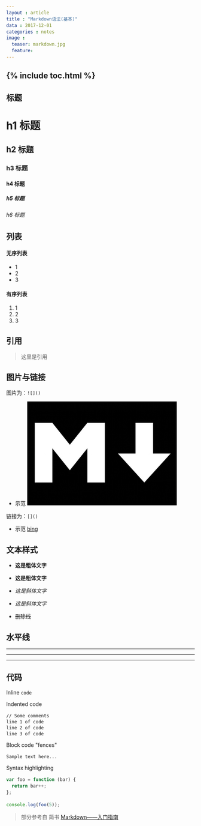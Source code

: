 ```yaml
---
layout : article
title : "Markdown语法(基本)"
data : 2017-12-01
categories : notes
image :
  teaser: markdown.jpg
  feature:
---
```

{% include toc.html %}
---

## 标题

# h1 标题
## h2 标题
### h3 标题
#### h4 标题
##### h5 标题
###### h6 标题

## 列表

#### 无序列表
* 1
* 2
* 3

#### 有序列表
1. 1
2. 2
3. 3

## 引用
> 这里是引用

## 图片与链接
图片为：```![]()```
- 示范 ![markdown](../images/markdown.jpg)

链接为：```[]()```
- 示范 [bing](cn.bing.com)

## 文本样式

- **这是粗体文字**

- __这是粗体文字__

- *这是斜体文字*

- _这是斜体文字_

- ~~删除线~~

## 水平线

___

---

***

## 代码

Inline `code`

Indented code

    // Some comments
    line 1 of code
    line 2 of code
    line 3 of code


Block code "fences"

```
Sample text here...
```

Syntax highlighting

``` js
var foo = function (bar) {
  return bar++;
};

console.log(foo(5));
```

>部分参考自 简书 [Markdown——入门指南](https://www.jianshu.com/p/1e402922ee32/)
